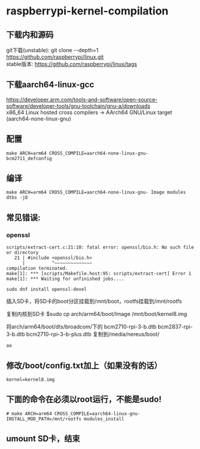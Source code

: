 # raspberrypi-kernel-compilation
## 下载内和源码
git下载(unstable): git clone --depth=1 https://github.com/raspberrypi/linux.git  
stable版本: https://github.com/raspberrypi/linux/tags  
## 下载aarch64-linux-gcc
https://developer.arm.com/tools-and-software/open-source-software/developer-tools/gnu-toolchain/gnu-a/downloads  
x86_64 Linux hosted cross compilers -> AArch64 GNU/Linux target (aarch64-none-linux-gnu)

## 配置
```
make ARCH=arm64 CROSS_COMPILE=aarch64-none-linux-gnu- bcm2711_defconfig
```

## 编译
```
make ARCH=arm64 CROSS_COMPILE=aarch64-none-linux-gnu- Image modules dtbs -j8
```

## 常见错误:
### openssl
```
scripts/extract-cert.c:21:10: fatal error: openssl/bio.h: No such file or directory
   21 | #include <openssl/bio.h>
      |          ^~~~~~~~~~~~~~~
compilation terminated.
make[1]: *** [scripts/Makefile.host:95: scripts/extract-cert] Error 1
make[1]: *** Waiting for unfinished jobs....
```
```
sudo dnf install openssl-devel
```
插入SD卡，将SD卡的boot分区挂载到/mnt/boot，rootfs挂载到/mnt/rootfs

复制内核到SD卡
$sudo cp arch/arm64/boot/Image /mnt/boot/kernel8.img

将arch/arm64/boot/dts/broadcom/下的
bcm2710-rpi-3-b.dtb
bcm2837-rpi-3-b.dtb
bcm2710-rpi-3-b-plus.dtb
复制到/media/nereus/boot/
```
aa
```

## 修改/boot/config.txt加上（如果没有的话）
```
kernel=kernel8.img
```

## 下面的命令在必须以root运行，不能是sudo!
```
# make ARCH=arm64 CROSS_COMPILE=aarch64-linux-gnu- INSTALL_MOD_PATH=/mnt/rootfs modules_install
```

## umount SD卡，结束
